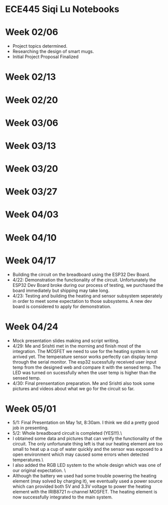 # ECE445 Siqi Lu Notebooks

# Week 02/06
- Project topics determined.
- Researching the design of smart mugs.
- Initial Project Proposal Finalized

# Week 02/13


# Week 02/20

# Week 03/06

# Week 03/13

# Week 03/20

# Week 03/27

# Week 04/03

# Week 04/10

# Week 04/17
- Building the circuit on the breadboard using the ESP32 Dev Board.
- 4/22: Demonstration the functionality of the circuit. Unfortunately the ESP32 Dev Board broke during our process of testing, we purchased the board immediately but shipping may take long. 
- 4/23: Testing and building the heating and sensor subsystem seperately in order to meet some expectation to those subsystems. A new dev board is considered to apply for demonstration.

# Week 04/24
- Mock presentation slides making and script writing.
- 4/29: Me and Srishti met in the morning and finish most of the integration. The MOSFET we need to use for the heating system is not arrived yet. The temperature sensor works perfectly can display temp through the serial monitor. The esp32 sucessfully received user input temp from the designed web and compare it with the sensed temp. The LED was turned on sucessfully when the user temp is higher than the sensed temp.
- 4/30: Final prensentation preparation. Me and Srishti also took some pictures and videos about what we go for the circuit so far. 

# Week 05/01
- 5/1: Final Presentation on May 1st, 8:30am. I think we did a pretty good job in presenting.
- 5/2: Whole breadboard circuit is completed (YES!!!).\
- I obtained some data and pictures that can verify the functionality of the circuit. The only unfortunate thing left is that our heating element are too small to heat up a cup of water quickly and the sensor was exposed to a open environment which may caused some errors when detected temperatures.\
-  I also added the RGB LED system to the whole design which was one of our original expectation. \
-  Although the battery we used had some trouble powering the heating element (may solved by charging it), we eventually used a power source which can provided both 5V and 3.3V voltage to power the heating element with the IRIB8721 n-channel MOSFET. The heating element is now successfully integrated to the main system.
